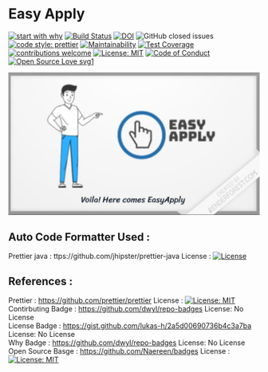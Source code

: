 # Easy Apply 

[![start with why](https://img.shields.io/badge/start%20with-why%3F-brightgreen.svg?style=flat)](https://www.youtube.com/watch?v=IRP6AflOPCg&feature=youtu.be)
[![Build Status](https://travis-ci.com/ChaitanyaBandikatla/easy-apply-chrome-extension.svg?branch=master)](https://travis-ci.com/ChaitanyaBandikatla/easy-apply-chrome-extension) [![DOI](https://zenodo.org/badge/293367899.svg)](https://zenodo.org/badge/latestdoi/293367899)  ![GitHub closed issues](https://img.shields.io/github/issues-closed-raw/ChaitanyaBandikatla/easy-apply-chrome-extension?logoColor=green)
[![code style: prettier](https://img.shields.io/badge/code_style-prettier-ff69b4.svg?style=flat-square)](https://github.com/prettier/prettier)
[![Maintainability](https://api.codeclimate.com/v1/badges/59e7cb68569c1d682b5a/maintainability)](https://codeclimate.com/github/ChaitanyaBandikatla/easy-apply-chrome-extension/maintainability)
[![Test Coverage](https://api.codeclimate.com/v1/badges/59e7cb68569c1d682b5a/test_coverage)](https://codeclimate.com/github/ChaitanyaBandikatla/easy-apply-chrome-extension/test_coverage)
[![contributions welcome](https://img.shields.io/badge/contributions-welcome-brightgreen.svg?style=flat)](https://github.com/ChaitanyaBandikatla/easy-apply-chrome-extension/issues)
[![License: MIT](https://img.shields.io/badge/License-MIT-yellow.svg)](https://opensource.org/licenses/MIT)
[![Code of Conduct](https://img.shields.io/badge/code-of%20conduct-green.svg)]()
[![Open Source Love svg1](https://badges.frapsoft.com/os/v1/open-source.svg?v=103)](https://github.com/ChaitanyaBandikatla/easy-apply-chrome-extension)




[![Watch the video](https://github.com/ChaitanyaBandikatla/easy-apply-chrome-extension/blob/master/Resources/Video_thumbnail.png)](https://youtu.be/IRP6AflOPCg)

## Auto Code Formatter Used :

Prettier java : ttps://github.com/jhipster/prettier-java License : [![License](https://img.shields.io/badge/License-Apache%202.0-blue.svg)](https://opensource.org/licenses/Apache-2.0)


## References :

Prettier : https://github.com/prettier/prettier License : [![License: MIT](https://img.shields.io/badge/License-MIT-yellow.svg)](https://opensource.org/licenses/MIT)
<br />
Contirbuting Badge : https://github.com/dwyl/repo-badges  License: No License <br />
License Badge : https://gist.github.com/lukas-h/2a5d00690736b4c3a7ba  License: No License<br />
Why Badge :  https://github.com/dwyl/repo-badges License: No License<br />
Open Source Basge : https://github.com/Naereen/badges  License : [![License: MIT](https://img.shields.io/badge/License-MIT-yellow.svg)](https://opensource.org/licenses/MIT)
<br />

